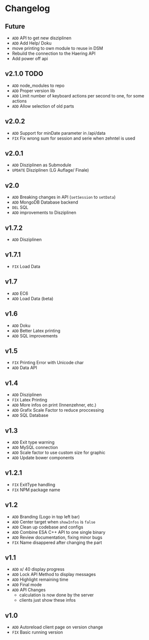 # Changelog

## Future
- `ADD` API to get new disziplinen
- `ADD` Add Help/ Doku
- move printing to own module to reuse in DSM
- Rebuild the connection to the Haering API
- Add power off api

## v2.1.0 TODO
- `ADD` node_modules to repo
- `ADD` Proper version lib
- `ADD` Limit number of keyboard actions per second to one, for some actions
- `ADD` Allow selection of old parts

## v2.0.2
- `ADD` Support for minDate parameter in /api/data
- `FIX` Fix wrong sum for session and serie when zehntel is used

## v2.0.1
- `ADD` Disziplinen as Submodule
- `UPDATE` Disziplinen (LG Auflage/ Finale)

## v2.0
- `ADD` Breaking changes in API (`setSession` to `setData`)
- `ADD` MongoDB Database backend
- `DEL` SQL
- `ADD` improvements to Disziplinen

## v1.7.2
- `ADD` Disziplinen

## v1.7.1
- `FIX` Load Data

## v1.7
- `ADD` EC6
- `ADD` Load Data (beta)

## v1.6
- `ADD` Doku
- `ADD` Better Latex printing
- `ADD` SQL improvements

## v1.5
- `FIX` Printing Error with Unicode char
- `ADD` Data API

## v1.4
- `ADD` Disziplinen
- `FIX` Latex Printing
- `ADD` More infos on print (Innenzehner, etc.)
- `ADD` Grafix Scale Factor to reduce proccessing
- `ADD` SQL Database

## v1.3
- `ADD` Exit type warning
- `ADD` MySQL connection
- `ADD` Scale factor to use custom size for graphic
- `ADD` Update bower components

## v1.2.1
- `FIX` ExitType handling
- `FIX` NPM package name

## v1.2
- `ADD` Branding (Logo in top left bar)
- `ADD` Center target when `showInfos` is `false`
- `ADD` Clean up codebase and configs
- `ADD` Combine ESA C++ API to one single binary
- `ADD` Review documentation, fixing minor bugs
- `FIX` Name disappered after changing the part

## v1.1
- `ADD` x/ 40 display progress
- `ADD` Lock API Method to display messages
- `ADD` Highlight remaining time
- `ADD` Final mode
- `ADD` API Changes
	- calculation is now done by the server
	- clients just show these infos

## v1.0
- `ADD` Autoreload client page on version change
- `FIX` Basic running version
